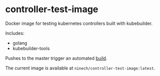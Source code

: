 # controller-test-image

Docker image for testing kubernetes controllers built with kubebuilder.

Includes:

* golang
* kubebuilder-tools

Pushes to the master trigger an automated [build](https://hub.docker.com/r/ninech/controller-test-image).

The current image is available at `ninech/controller-test-image:latest`.
